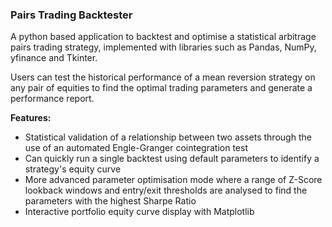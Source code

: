 ### Pairs Trading Backtester

A python based application to backtest and optimise a statistical arbitrage pairs trading strategy, implemented with libraries such as Pandas, NumPy, yfinance and Tkinter.

Users can test the historical performance of a mean reversion strategy on any pair of equities to find the optimal trading parameters and generate a performance report. 

**Features:**

- Statistical validation of a relationship between two assets through the use of an automated Engle-Granger cointegration test
- Can quickly run a single backtest using default parameters to identify a strategy's equity curve
- More advanced parameter optimisation mode where a range of Z-Score lookback windows and entry/exit thresholds are analysed to find the parameters with the highest Sharpe Ratio
- Interactive portfolio equity curve display with Matplotlib


